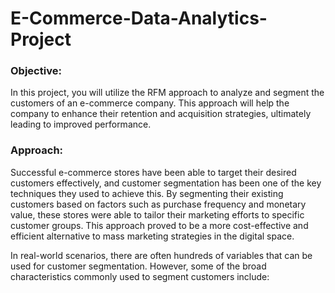 # E-Commerce-Data-Analytics-Project
### Objective:
In this project, you will utilize the RFM approach to analyze and segment the customers of an e-commerce company. This approach will help the company to enhance their retention and acquisition strategies, ultimately leading to improved performance.

### Approach:
Successful e-commerce stores have been able to target their desired customers effectively, and customer segmentation has been one of the key techniques they used to achieve this. By segmenting their existing customers based on factors such as purchase frequency and monetary value, these stores were able to tailor their marketing efforts to specific customer groups. This approach proved to be a more cost-effective and efficient alternative to mass marketing strategies in the digital space.

In real-world scenarios, there are often hundreds of variables that can be used for customer segmentation. However, some of the broad characteristics commonly used to segment customers include:
